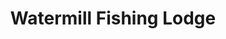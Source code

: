 ---
title: "Watermill Fishing Lodge"
address: "Kilmore Quay, Lisnaskea, Co. Fermanagh, BT92 0DT"
tel: "+44 (0)28 6772 4369"
county: "Fermanagh"
category: "Coarse Angling"
type: "Content"
lat: "54.346771240234375"
lng: "-7.645120143890381"
---